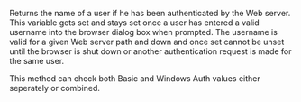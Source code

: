 ﻿Returns the name of a user if he has been authenticated by the Web server. This variable gets set and stays set once a user has entered a valid username into the browser dialog box when prompted. The username is valid for a given Web server path and down and once set cannot be unset until the browser is shut down or another authentication request is made for the same user.

This method can check both Basic and Windows Auth values either seperately or combined.